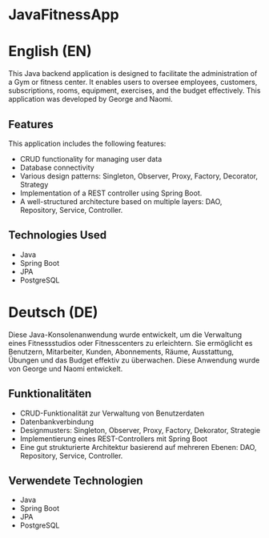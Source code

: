 # JavaFitnessApp
# English (EN)
This Java backend application is designed to facilitate the administration of a Gym or fitness center. It enables users to oversee employees, customers, subscriptions, rooms, equipment, exercises, and the budget effectively.
This application was developed by George and Naomi.
## Features
This application includes the following features:
- CRUD functionality for managing user data
- Database connectivity
- Various design patterns: Singleton, Observer, Proxy, Factory, Decorator, Strategy
- Implementation of a REST controller using Spring Boot.
- A well-structured architecture based on multiple layers: DAO, Repository, Service, Controller.
## Technologies Used
- Java
- Spring Boot
- JPA
- PostgreSQL

# Deutsch (DE)
Diese Java-Konsolenanwendung wurde entwickelt, um die Verwaltung eines Fitnessstudios oder Fitnesscenters zu erleichtern. Sie ermöglicht es Benutzern, Mitarbeiter, Kunden, Abonnements, Räume, Ausstattung, Übungen und das Budget effektiv zu überwachen.
Diese Anwendung wurde von George und Naomi entwickelt.
## Funktionalitäten
- CRUD-Funktionalität zur Verwaltung von Benutzerdaten
- Datenbankverbindung
- Designmusters: Singleton, Observer, Proxy, Factory, Dekorator, Strategie
- Implementierung eines REST-Controllers mit Spring Boot
- Eine gut strukturierte Architektur basierend auf mehreren Ebenen: DAO, Repository, Service, Controller.
## Verwendete Technologien
- Java
- Spring Boot
- JPA
- PostgreSQL
